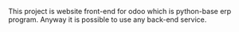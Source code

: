 This project is website front-end for odoo which is python-base erp program.
Anyway it is possible to use any back-end service.
